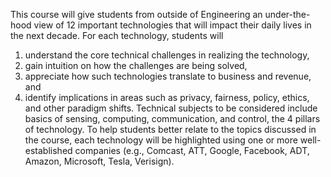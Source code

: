 This course will give students from outside of Engineering an under-the-hood view of 12 important technologies that will impact their daily lives in the next decade. For each technology, students will
1. understand the core technical challenges in realizing the technology,
2. gain intuition on how the challenges are being solved,
3. appreciate how such technologies translate to business and revenue, and
4. identify implications in areas such as privacy, fairness, policy, ethics, and other paradigm shifts.
Technical subjects to be considered include basics of sensing, computing, communication, and control, the 4 pillars of technology. To help students better relate to the topics discussed in the course, each technology will be highlighted using one or more well-established companies (e.g., Comcast, ATT, Google, Facebook, ADT, Amazon, Microsoft, Tesla, Verisign).
